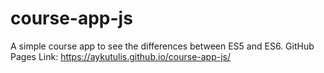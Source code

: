 # course-app-js
A simple course app to see the differences between ES5 and ES6.
GitHub Pages Link: https://aykutulis.github.io/course-app-js/
